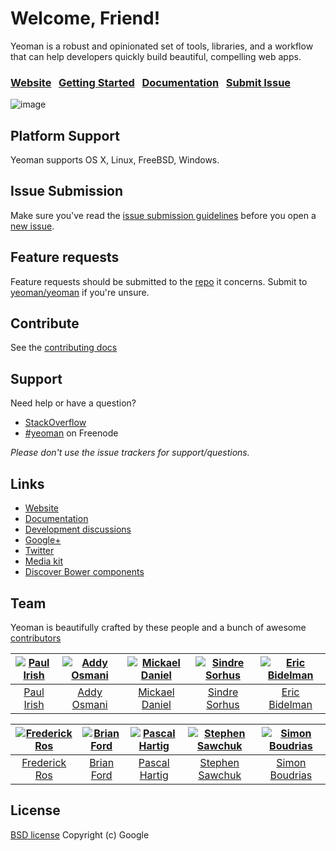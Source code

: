 # Welcome, Friend!

Yeoman is a robust and opinionated set of tools, libraries, and a workflow that can help developers quickly build beautiful, compelling web apps.

### [Website](http://yeoman.io)&nbsp;&nbsp;&nbsp;[Getting Started](http://yeoman.io/gettingstarted.html)&nbsp;&nbsp;&nbsp;[Documentation](https://github.com/yeoman/yeoman/wiki)&nbsp;&nbsp;&nbsp;[Submit Issue](https://github.com/yeoman/yeoman/blob/master/contributing.md#issue-submission)

![image](http://yeoman.io/media/yeoman-masthead.png)


## Platform Support

Yeoman supports OS X, Linux, FreeBSD, Windows.


## Issue Submission

Make sure you've read the [issue submission guidelines](https://github.com/yeoman/yeoman/blob/master/contributing.md#issue-submission) before you open a [new issue](https://github.com/yeoman/yeoman/issues/new).


## Feature requests

Feature requests should be submitted to the [repo](https://github.com/yeoman) it concerns. Submit to [yeoman/yeoman](https://github.com/yeoman/yeoman/issues) if you're unsure.


## Contribute

See the [contributing docs](https://github.com/yeoman/yeoman/blob/master/contributing.md)


## Support

Need help or have a question?

- [StackOverflow](http://stackoverflow.com/questions/tagged/yeoman)
- [\#yeoman](http://webchat.freenode.net/?channels=yeoman) on Freenode

*Please don't use the issue trackers for support/questions.*


## Links

- [Website](http://yeoman.io)
- [Documentation](https://github.com/yeoman/yeoman/wiki)
- [Development discussions](https://github.com/yeoman/yeoman/issues)
- [Google+](https://plus.google.com/101063139999404044459/posts)
- [Twitter](https://twitter.com/yeoman)
- [Media kit](https://github.com/yeoman/yeoman.io/tree/gh-pages/media)
- [Discover Bower components](http://sindresorhus.com/bower-components/)


## Team

Yeoman is beautifully crafted by these people and a bunch of awesome [contributors](https://github.com/yeoman/yeoman/graphs/contributors)


[![Paul Irish](http://gravatar.com/avatar/ffe68d6f71b225f7661d33f2a8908281?s=144)](http://paulirish.com) | [![Addy Osmani](http://gravatar.com/avatar/96270e4c3e5e9806cf7245475c00b275?s=144)](http://addyosmani.com) |  [![Mickael Daniel](http://gravatar.com/avatar/a23615915f0baf096b94cc9df93fc327?s=144)](https://github.com/mklabs) | [![Sindre Sorhus](http://gravatar.com/avatar/d36a92237c75c5337c17b60d90686bf9?s=144)](http://sindresorhus.com) | [![Eric Bidelman](http://gravatar.com/avatar/e7948aac7c52b26470be80311873a398?s=144)](http://ericbidelman.com)
:---:|:---:|:---:|:---:|:---:
[Paul Irish](http://paulirish.com) | [Addy Osmani](http://addyosmani.com) | [Mickael Daniel](https://github.com/mklabs) | [Sindre Sorhus](http://sindresorhus.com) | [Eric Bidelman](http://ericbidelman.com)

[![Frederick Ros](http://gravatar.com/avatar/4605de69c4c3af3f48b8e829206cd4c2?s=144)](https://github.com/sleeper) | [![Brian Ford](http://gravatar.com/avatar/721cc7667947af96cc416729fc497107?s=144)](http://briantford.com) | [![Pascal Hartig](http://gravatar.com/avatar/be451fcdbf0e5ff07f23ed16cb5c90a3?s=144)](http://passy.me) | [![Stephen Sawchuk](http://gravatar.com/avatar/098cfe2d360e77c3229f2cd5298354c4?s=144)](http://github.com/stephenplusplus)| [![Simon Boudrias](http://www.gravatar.com/avatar/368346708a485060d31f77677a21d2a5?s=144)](http://github.com/SBoudrias)
:---:|:---:|:---:|:---:|:---:
[Frederick Ros](https://github.com/sleeper) | [Brian Ford](http://briantford.com) | [Pascal Hartig](http://passy.me) | [Stephen Sawchuk](http://github.com/stephenplusplus) | [Simon Boudrias](http://github.com/SBoudrias)


## License

[BSD license](http://opensource.org/licenses/bsd-license.php)
Copyright (c) Google
